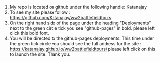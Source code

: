1. My repo is located on github under the following handle: Katanajay
2. To see my site please follow : https://github.com/Katanajay/ww2battlefieldtours
3. On the right hand side of the page under the heading "Deployments" next to the green circle tick you see "github-pages" in bold. please left click this bold font. 
4. You will be directed to the github-pages deployments. This time under the green tick circle you should see the full address for the site : https://katanajay.github.io/ww2battlefieldtours/ please left click on this to launch the site. 
Thank you.